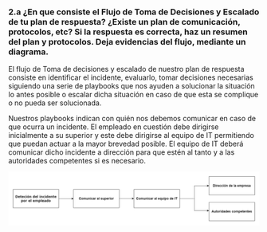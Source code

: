 ### 2.a   ¿En que consiste el Flujo de Toma de Decisiones y Escalado de tu plan de respuesta? ¿Existe un plan de comunicación, protocolos, etc? Si la respuesta es correcta, haz un resumen del plan y protocolos. Deja evidencias del flujo, mediante un diagrama.

El flujo de Toma de decisiones y escalado de nuestro plan de respuesta consiste en identificar el incidente, evaluarlo, tomar decisiones necesarias siguiendo una serie de playbooks que nos ayuden a solucionar la situación lo antes posible o escalar dicha situación en caso de que esta se complique o no pueda ser solucionada. 

Nuestros playbooks indican con quién nos debemos comunicar en caso de que ocurra un incidente. El empleado en cuestión debe dirigirse inicialmente a su superior y este debe dirigirse al equipo de IT permitiendo que puedan actuar a la mayor brevedad posible. El equipo de IT deberá comunicar dicho incidente a dirección para que estén al tanto y a las autoridades competentes si es necesario.

![flujo](https://github.com/IES-Rafael-Alberti/incident-response-plan-plantilla/blob/2024-4.1-G3/imagenes/diagrama-de-flujo.drawio.png)
